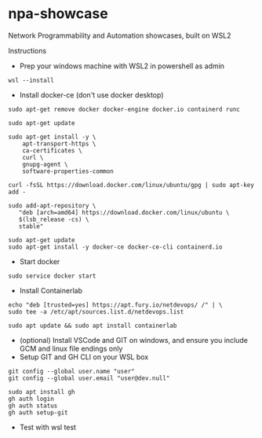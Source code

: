 # npa-showcase
Network Programmability and Automation showcases, built on WSL2

Instructions

- Prep your windows machine with WSL2 in powershell as admin
```
wsl --install
```

- Install docker-ce (don't use docker desktop)
```
sudo apt-get remove docker docker-engine docker.io containerd runc

sudo apt-get update

sudo apt-get install -y \
    apt-transport-https \
    ca-certificates \
    curl \
    gnupg-agent \
    software-properties-common

curl -fsSL https://download.docker.com/linux/ubuntu/gpg | sudo apt-key add -

sudo add-apt-repository \
   "deb [arch=amd64] https://download.docker.com/linux/ubuntu \
   $(lsb_release -cs) \
   stable"

sudo apt-get update
sudo apt-get install -y docker-ce docker-ce-cli containerd.io
```

- Start docker
```
sudo service docker start
```

- Install Containerlab
```
echo "deb [trusted=yes] https://apt.fury.io/netdevops/ /" | \
sudo tee -a /etc/apt/sources.list.d/netdevops.list

sudo apt update && sudo apt install containerlab
```

- (optional) Install VSCode and GIT on windows, and ensure you include GCM and linux file endings only
- Setup GIT and GH CLI on your WSL box
```
git config --global user.name "user"
git config --global user.email "user@dev.null"

sudo apt install gh
gh auth login
gh auth status
gh auth setup-git
```

- Test with wsl
test